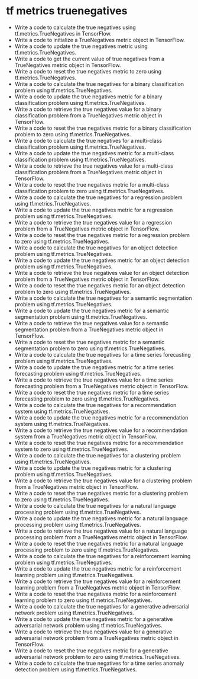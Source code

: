 # tf metrics truenegatives

- Write a code to calculate the true negatives using tf.metrics.TrueNegatives in TensorFlow.
- Write a code to initialize a TrueNegatives metric object in TensorFlow.
- Write a code to update the true negatives metric using tf.metrics.TrueNegatives.
- Write a code to get the current value of true negatives from a TrueNegatives metric object in TensorFlow.
- Write a code to reset the true negatives metric to zero using tf.metrics.TrueNegatives.
- Write a code to calculate the true negatives for a binary classification problem using tf.metrics.TrueNegatives.
- Write a code to update the true negatives metric for a binary classification problem using tf.metrics.TrueNegatives.
- Write a code to retrieve the true negatives value for a binary classification problem from a TrueNegatives metric object in TensorFlow.
- Write a code to reset the true negatives metric for a binary classification problem to zero using tf.metrics.TrueNegatives.
- Write a code to calculate the true negatives for a multi-class classification problem using tf.metrics.TrueNegatives.
- Write a code to update the true negatives metric for a multi-class classification problem using tf.metrics.TrueNegatives.
- Write a code to retrieve the true negatives value for a multi-class classification problem from a TrueNegatives metric object in TensorFlow.
- Write a code to reset the true negatives metric for a multi-class classification problem to zero using tf.metrics.TrueNegatives.
- Write a code to calculate the true negatives for a regression problem using tf.metrics.TrueNegatives.
- Write a code to update the true negatives metric for a regression problem using tf.metrics.TrueNegatives.
- Write a code to retrieve the true negatives value for a regression problem from a TrueNegatives metric object in TensorFlow.
- Write a code to reset the true negatives metric for a regression problem to zero using tf.metrics.TrueNegatives.
- Write a code to calculate the true negatives for an object detection problem using tf.metrics.TrueNegatives.
- Write a code to update the true negatives metric for an object detection problem using tf.metrics.TrueNegatives.
- Write a code to retrieve the true negatives value for an object detection problem from a TrueNegatives metric object in TensorFlow.
- Write a code to reset the true negatives metric for an object detection problem to zero using tf.metrics.TrueNegatives.
- Write a code to calculate the true negatives for a semantic segmentation problem using tf.metrics.TrueNegatives.
- Write a code to update the true negatives metric for a semantic segmentation problem using tf.metrics.TrueNegatives.
- Write a code to retrieve the true negatives value for a semantic segmentation problem from a TrueNegatives metric object in TensorFlow.
- Write a code to reset the true negatives metric for a semantic segmentation problem to zero using tf.metrics.TrueNegatives.
- Write a code to calculate the true negatives for a time series forecasting problem using tf.metrics.TrueNegatives.
- Write a code to update the true negatives metric for a time series forecasting problem using tf.metrics.TrueNegatives.
- Write a code to retrieve the true negatives value for a time series forecasting problem from a TrueNegatives metric object in TensorFlow.
- Write a code to reset the true negatives metric for a time series forecasting problem to zero using tf.metrics.TrueNegatives.
- Write a code to calculate the true negatives for a recommendation system using tf.metrics.TrueNegatives.
- Write a code to update the true negatives metric for a recommendation system using tf.metrics.TrueNegatives.
- Write a code to retrieve the true negatives value for a recommendation system from a TrueNegatives metric object in TensorFlow.
- Write a code to reset the true negatives metric for a recommendation system to zero using tf.metrics.TrueNegatives.
- Write a code to calculate the true negatives for a clustering problem using tf.metrics.TrueNegatives.
- Write a code to update the true negatives metric for a clustering problem using tf.metrics.TrueNegatives.
- Write a code to retrieve the true negatives value for a clustering problem from a TrueNegatives metric object in TensorFlow.
- Write a code to reset the true negatives metric for a clustering problem to zero using tf.metrics.TrueNegatives.
- Write a code to calculate the true negatives for a natural language processing problem using tf.metrics.TrueNegatives.
- Write a code to update the true negatives metric for a natural language processing problem using tf.metrics.TrueNegatives.
- Write a code to retrieve the true negatives value for a natural language processing problem from a TrueNegatives metric object in TensorFlow.
- Write a code to reset the true negatives metric for a natural language processing problem to zero using tf.metrics.TrueNegatives.
- Write a code to calculate the true negatives for a reinforcement learning problem using tf.metrics.TrueNegatives.
- Write a code to update the true negatives metric for a reinforcement learning problem using tf.metrics.TrueNegatives.
- Write a code to retrieve the true negatives value for a reinforcement learning problem from a TrueNegatives metric object in TensorFlow.
- Write a code to reset the true negatives metric for a reinforcement learning problem to zero using tf.metrics.TrueNegatives.
- Write a code to calculate the true negatives for a generative adversarial network problem using tf.metrics.TrueNegatives.
- Write a code to update the true negatives metric for a generative adversarial network problem using tf.metrics.TrueNegatives.
- Write a code to retrieve the true negatives value for a generative adversarial network problem from a TrueNegatives metric object in TensorFlow.
- Write a code to reset the true negatives metric for a generative adversarial network problem to zero using tf.metrics.TrueNegatives.
- Write a code to calculate the true negatives for a time series anomaly detection problem using tf.metrics.TrueNegatives.